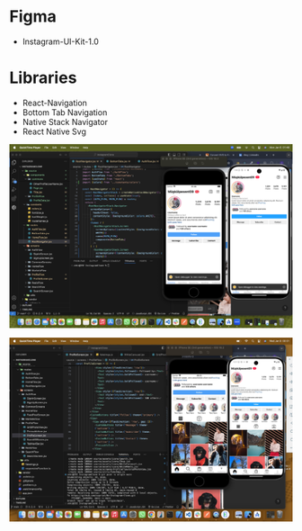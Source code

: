 # Figma

- Instagram-UI-Kit-1.0

# Libraries

- React-Navigation
- Bottom Tab Navigation
- Native Stack Navigator
- React Native Svg

![](firstImg.jpg)

![](secondImg.jpg)
